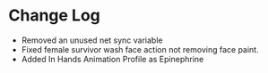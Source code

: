# Change Log

- Removed an unused net sync variable
- Fixed female survivor wash face action not removing face paint.
- Added In Hands Animation Profile as Epinephrine
